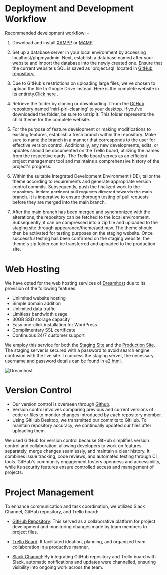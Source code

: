 # Deployment and Development Workflow


Recommended development workflow: - 

1. Download and install <a href="https://www.apachefriends.org/">XAMPP</a> or <a href="https://www.mamp.info/en/mamp/mac/">MAMP</a>

2. Set up a database server in your local environment by accessing localhost/phpmyadmin. Next, establish a database named after your website and import the database into the newly created one. Ensure that the current website's SQL is saved as 'project.sql' located in <a href="https://github.com/cp3402-students/cp3402-2022-1-site-teambrisbane2023">GitHub repository.</a>

3. Due to GitHub's restrictions on uploading large files, we've chosen to upload the file to Google Drive instead. Here is the complete website in its entirety.<a href="https://drive.google.com/file/d/1yTMgs9IGKYnFOw9PI_X0WhrwUsZXlija/view?usp=share_link">Click here</a> . 

4. Retrieve the folder by cloning or downloading it from the <a href="https://github.com/cp3402-students/cp3402-2022-1-site-teambrisbane2023.git">GitHub</a> repository named 'miri-piri-cleaning' to your desktop. If you've downloaded the folder, be sure to unzip it. This folder represents the child theme for the complete website.

5. For the purpose of feature development or making modifications to existing features, establish a fresh branch within the repository. Make sure to name the branch in a manner that corresponds to the user for effective version control. Additionally, any new developments, edits, or updates should be documented on the Trello board, utilizing the names from the respective cards. The Trello board serves as an efficient project management tool and maintains a comprehensive history of the project's progress.

6. Within the suitable Integrated Development Environment (IDE), tailor the theme according to requirements and generate appropriate version control commits. Subsequently, push the finalized work to the repository. Initiate pertinent pull requests directed towards the main branch. It is imperative to ensure thorough testing of pull requests before they are merged into the main branch.

7. After the main branch has been merged and synchronized with the alterations, the repository can be fetched to the local environment. Subsequently, it can be compressed into a zip file and uploaded to the staging site through appearance/theme/add new. The theme should then be activated for testing purposes on the staging website. Once successful testing has been confirmed on the staging website, the theme's zip folder can be transferred and uploaded to the production site.

# Web Hosting

We have opted for the web hosting services of <a href="https://www.dreamhost.com/">Dreamhost</a> due to its provision of the following features:
- Unlimited website hosting
- Simple domain addition
- Unlimited data traffic
- Limitless bandwidth usage
- 30GB SSD storage capacity
- Easy one-click installation for WordPress
- Complimentary SSL certificate
- Continuous 24/7 customer support

We employ this service for both the <a href="https://ramtha3dreampress.stage.site">Staging Site</a> and the <a href="https://ramtha3.dream.press">Production Site</a>. The staging server is secured with a password to avoid search engine confusion with the live site. To access the staging server, the necessary username and password details can be found in [a2.html](a2.html).

![Dreamhost](https://thumbs2.imgbox.com/de/d2/mL2rshUg_t.png)

# Version Control

- Our version control is overseen through [Github](https://github.com/cp3402-students/cp3402-2022-1-site-teambrisbane2023).
- Version control involves comparing previous and current versions of code or files to monitor changes introduced by each repository member.
- Using GitHub Desktop, we transmitted our commits to GitHub. To maintain repository accuracy, we continually updated our files after uploading them.

We used GitHub for version control because GitHub simplifies version control and collaboration, allowing developers to work on features separately, merge changes seamlessly, and maintain a clear history. It combines issue tracking, code reviews, and automated testing through CI tools. GitHub's community engagement fosters openness and accessibility, while its security features ensure controlled access and management of projects.

# Project Management

To enhance communication and task coordination, we utilized Slack Channel, GitHub repository, and Trello board:

- [GitHub Repository](https://github.com/cp3402-students/cp3402-2022-1-site-teambrisbane2023.git): This served as a collaborative platform for project development and monitoring changes made by team members to project files.

- [Trello Board](https://trello.com/b/VNpcLBjb/teambrisbane-cp3402): It facilitated ideation, planning, and organized team collaboration in a productive manner.

- [Slack Channel](https://join.slack.com/t/jcu-mxs2406/shared_invite/zt-21ab4cwuo-Pgh9gn1LQ~LGMUPtIZHvKA): By integrating GitHub repository and Trello board with Slack, automatic notifications and updates were channelled, ensuring visibility into ongoing work across the team.
